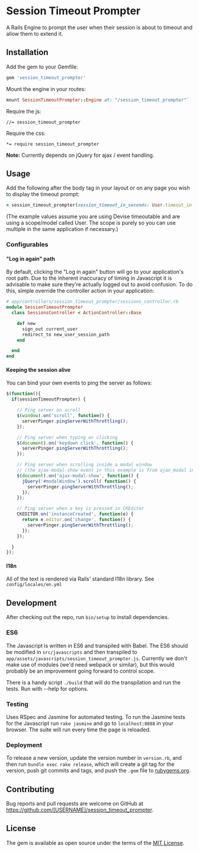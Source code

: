 # Session Timeout Prompter

A Rails Engine to prompt the user when their session is about to timeout and allow them to extend it.

## Installation

Add the gem to your Gemfile:

```ruby
gem 'session_timeout_prompter'
```

Mount the engine in your routes:

```ruby
mount SessionTimeoutPrompter::Engine at: "/session_timeout_prompter"`
```

Require the js:

```
//= session_timeout_prompter
```

Require the css:

```
*= require session_timeout_prompter
```

**Note:** Currently depends on jQuery for ajax / event handling.

## Usage

Add the following after the body tag in your layout or on any page you wish to display the timeout prompt:

```ruby
= session_timeout_prompter(session_timeout_in_seconds: User.timeout_in.to_i, timeout_warning_in_seconds: 305, scope: :user)
```
(The example values assume you are using Devise timeoutable and are using a scope/model called User. The scope is purely so you can use multiple in the same application if necessary.)


### Configurables

#### "Log in again" path
By default, clicking the "Log in again" button will go to your application's root path. Due to the inherent inaccuracy of timing in Javascript it is advisable to  make sure they're actually logged out to avoid confusion. To do this, simple override the controller action in your application:

```ruby
# app/controllers/session_timeout_prompter/sessions_controller.rb
module SessionTimeoutPrompter
  class SessionsController < ActionController::Base

    def new
      sign_out current_user
      redirect_to new_user_session_path
    end

  end
end
```

#### Keeping the session alive
You can bind your own events to ping the server as follows:

```javascript
$(function(){
  if(sessionTimeoutPrompter) {

    // Ping server on scroll
    $(window).on('scroll', function() {
      serverPinger.pingServerWithThrottling();
    });

    // Ping server when typing or clicking
    $(document).on('keydown click', function() {
      serverPinger.pingServerWithThrottling();
    });

    // Ping server when scrolling inside a modal window
    // (the ajax-modal-show event in this example is from ajax_modal in the epiJs gem)
    $(document).on('ajax-modal-show', function() {
      jQuery('#modalWindow').scroll( function() {
        serverPinger.pingServerWithThrottling();
      });
    });

    // Ping server when a key is pressed in CKEditor
    CKEDITOR.on('instanceCreated', function(e) {
      return e.editor.on('change', function() {
        serverPinger.pingServerWithThrottling();
      });
    });

  }
});
```

#### I18n
All of the text is rendered via Rails' standard I18n library. See `config/locales/en.yml`

## Development

After checking out the repo, run `bin/setup` to install dependencies.

### ES6

The Javascript is written in ES6 and transpiled with Babel. The ES6 should be modified in `src/javascripts` and then transpiled to `app/assets/javascripts/session_timeout_prompter.js`. Currently we don't make use of modules (we'd need webpack or similar), but this would probably be an improvement going forward to control scope.

There is a handy script `./build` that will do the transpilation and run the tests. Run with --help for options.

### Testing

Uses RSpec and Jasmine for automated testing. To run the Jasmine tests for the Javascript run `rake jasmine` and go to `localhost:8888` in your browser. The suite will run every time the page is reloaded.

### Deployment
To release a new version, update the version number in `version.rb`, and then run `bundle exec rake release`, which will create a git tag for the version, push git commits and tags, and push the `.gem` file to [rubygems.org](https://rubygems.org).

## Contributing

Bug reports and pull requests are welcome on GitHub at https://github.com/[USERNAME]/session_timeout_prompter.

## License

The gem is available as open source under the terms of the [MIT License](http://opensource.org/licenses/MIT).
